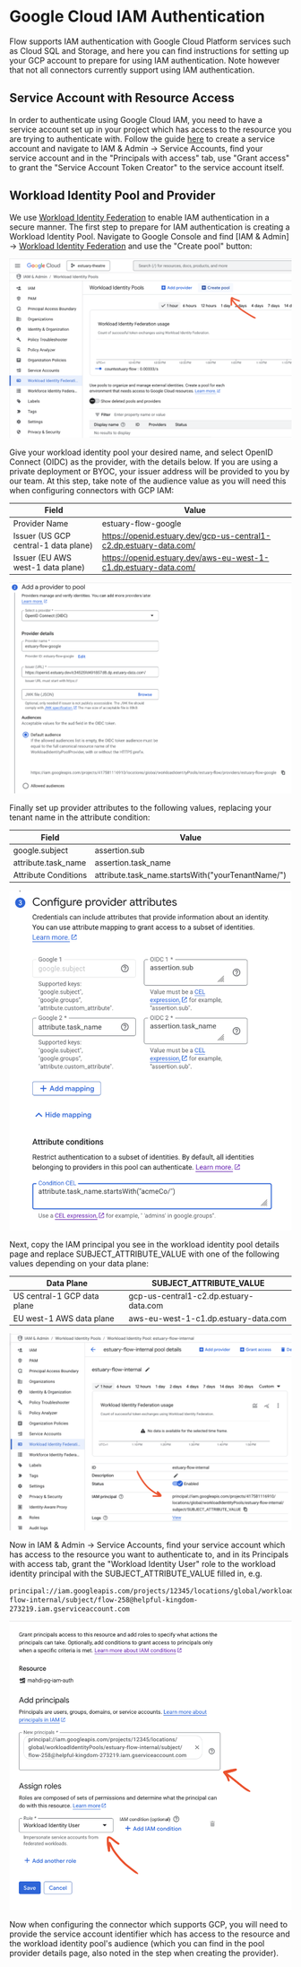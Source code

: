 # Google Cloud IAM Authentication

Flow supports IAM authentication with Google Cloud Platform services such as Cloud SQL and Storage, and here you can find instructions for setting up your GCP account to prepare for using IAM authentication. Note however that not all connectors currently support using IAM authentication.

## Service Account with Resource Access

In order to authenticate using Google Cloud IAM, you need to have a service account set up in your project which has access to the resource you are trying to authenticate with. Follow the guide [here](https://cloud.google.com/iam/docs/service-accounts-create) to create a service account and navigate to IAM & Admin -> Service Accounts, find your service account and in the "Principals with access" tab, use "Grant access" to grant the "Service Account Token Creator" to the service account itself.

## Workload Identity Pool and Provider

We use [Workload Identity Federation](https://cloud.google.com/iam/docs/workload-identity-federation) to enable IAM authentication in a secure manner. The first step to prepare for IAM authentication is creating a Workload Identity Pool. Navigate to Google Console and find [IAM & Admin] -> [Workload Identity Federation](https://console.cloud.google.com/iam-admin/workload-identity-pools) and use the "Create pool" button:

![Workload Identity Create Pool Button](../guide-images/gcp-iam-0-create-pool.png)

Give your workload identity pool your desired name, and select OpenID Connect (OIDC) as the provider, with the details below. If you are using a private deployment or BYOC, your issuer address will be provided to you by our team. At this step, take note of the audience value as you will need this when configuring connectors with GCP IAM:

| Field | Value |
|---|---|
| Provider Name | estuary-flow-google |
| Issuer (US GCP central-1 data plane) | https://openid.estuary.dev/gcp-us-central1-c2.dp.estuary-data.com/ |
| Issuer (EU AWS west-1 data plane) | https://openid.estuary.dev/aws-eu-west-1-c1.dp.estuary-data.com/ |

![Workload Identity Provider Configuration](../guide-images/gcp-iam-1-provider.png)

Finally set up provider attributes to the following values, replacing your tenant name in the attribute condition:

| Field | Value |
|---|---|
| google.subject | assertion.sub |
| attribute.task_name | assertion.task_name |
| Attribute Conditions | attribute.task_name.startsWith("yourTenantName/") |

![Workload Identity Provider Attributes Configuration](../guide-images/gcp-iam-2-provider-attributes.png)

Next, copy the IAM principal you see in the workload identity pool details page and replace SUBJECT_ATTRIBUTE_VALUE with one of the following values depending on your data plane:

| Data Plane | SUBJECT_ATTRIBUTE_VALUE |
|---|---|
| US central-1 GCP data plane | gcp-us-central1-c2.dp.estuary-data.com |
| EU west-1 AWS data plane | aws-eu-west-1-c1.dp.estuary-data.com |

![Workload Identity Pool Principal](../guide-images/gcp-iam-3-principal.png)

Now in IAM & Admin -> Service Accounts, find your service account which has access to the resource you want to authenticate to, and in its Principals with access tab, grant the "Workload Identity User" role to the workload identity principal with the SUBJECT_ATTRIBUTE_VALUE filled in, e.g.

```
principal://iam.googleapis.com/projects/12345/locations/global/workloadIdentityPools/estuary-flow-internal/subject/flow-258@helpful-kingdom-273219.iam.gserviceaccount.com
```

![Workload Identity User Access Granted to Principal](../guide-images/gcp-iam-4-identity-user-access.png)

Now when configuring the connector which supports GCP, you will need to provide the service account identifier which has access to the resource and the workload identity pool's audience (which you can find in the pool provider details page, also noted in the step when creating the provider).

